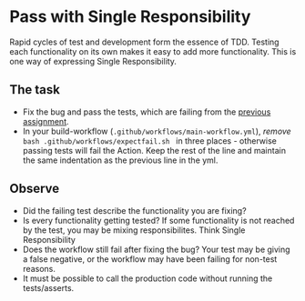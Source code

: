 # Pass with Single Responsibility

Rapid cycles of test and development form the essence of TDD. Testing each functionality on its own makes it easy to add more functionality. This is one way of expressing Single Responsibility.

## The task

- Fix the bug and pass the tests, which are failing from the [previous assignment](fail.md).
- In your build-workflow (`.github/workflows/main-workflow.yml`), _remove_ `bash .github/workflows/expectfail.sh ` in three places - otherwise passing tests will fail the Action. Keep the rest of the line and maintain the same indentation as the previous line in the yml.  

## Observe

- Did the failing test describe the functionality you are fixing?
- Is every functionality getting tested? If some functionality is not reached by the test, you may be mixing responsibilites. Think Single Responsibility
- Does the workflow still fail after fixing the bug? Your test may be giving a false negative, or the workflow may have been failing for non-test reasons.
- It must be possible to call the production code without running the tests/asserts.
